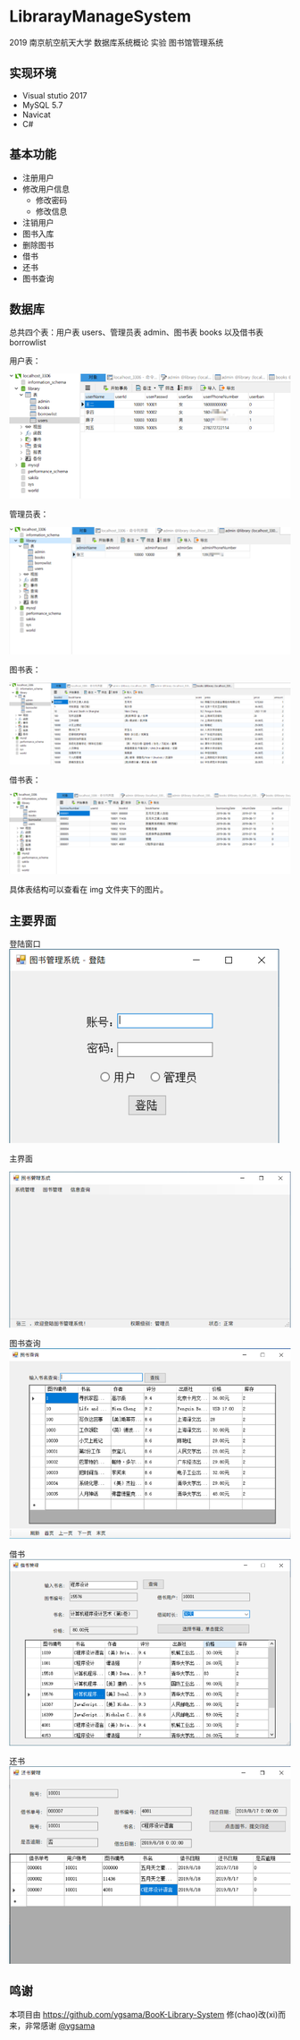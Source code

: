 # LibrarayManageSystem
2019 南京航空航天大学 数据库系统概论 实验 图书馆管理系统 

## 实现环境

- Visual stutio 2017
- MySQL 5.7
- Navicat
- C#

## 基本功能

- 注册用户
- 修改用户信息 
  - 修改密码
  - 修改信息
- 注销用户
- 图书入库
- 删除图书
- 借书
- 还书
- 图书查询


## 数据库

总共四个表：用户表 users、管理员表 admin、图书表 books 以及借书表 borrowlist  

用户表：

![](https://github.com/zhangrenzheng/LibrarayManageSystem/blob/master/img/Snipaste_2019-06-20_13-42-54.png)

管理员表：

![](https://github.com/zhangrenzheng/LibrarayManageSystem/blob/master/img/Snipaste_2019-06-20_13-40-35.png)

图书表：

![](https://github.com/zhangrenzheng/LibrarayManageSystem/blob/master/img/Snipaste_2019-06-20_13-41-26.png)

借书表：

![](https://github.com/zhangrenzheng/LibrarayManageSystem/blob/master/img/Snipaste_2019-06-20_13-42-01.png)

具体表结构可以查看在 img 文件夹下的图片。  

## 主要界面

登陆窗口  
![](https://github.com/zhangrenzheng/LibrarayManageSystem/blob/master/img/Snipaste_2019-06-18_22-53-18.png)

主界面  

![](https://github.com/zhangrenzheng/LibrarayManageSystem/blob/master/img/Snipaste_2019-06-18_22-53-50.png)

图书查询  
![](https://github.com/zhangrenzheng/LibrarayManageSystem/blob/master/img/Snipaste_2019-06-18_22-54-11.png)

借书  
![](https://github.com/zhangrenzheng/LibrarayManageSystem/blob/master/img/Snipaste_2019-06-18_22-55-15.png)

还书  
![](https://github.com/zhangrenzheng/LibrarayManageSystem/blob/master/img/Snipaste_2019-06-18_22-55-53.png)

## 鸣谢

本项目由 https://github.com/ygsama/BooK-Library-System 修(chao)改(xi)而来，非常感谢 [@ygsama](https://github.com/ygsama)  

